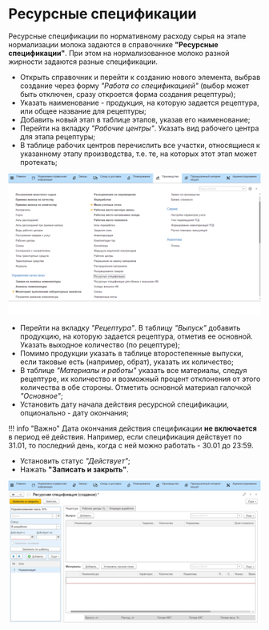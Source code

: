 # Ресурсные спецификации

Ресурсные спецификации по нормативному расходу сырья на этапе нормализации молока задаются в справочнике **"Ресурсные спецификации"**. При этом на нормализованное молоко разной жирности задаются разные спецификации.

-   Открыть справочник и перейти к созданию нового элемента, выбрав
    создание через форму *"Работа со спецификацией"* (выбор может быть отключен, сразу откроется форма создания рецептуры);  
-   Указать наименование - продукция, на которую задается рецептура, или
    общее название для рецептуры;
-   Добавить новый этап в таблице этапов, указав его наименование;
-   Перейти на вкладку *"Рабочие центры"*. Указать вид рабочего центра для этапа рецептуры;  
-   В таблице рабочих центров перечислить все участки, относящиеся к указанному этапу
    производства, т.е. те, на которых этот этап может протекать;

![](ResourceSpecifications.assets/1.gif)

-   Перейти на вкладку *"Рецептура"*. В таблицу *"Выпуск"* добавить продукцию, на
    которую задается рецептура, отметив ее основной. Указать выходное количество (по рецептуре);
-   Помимо продукции указать в таблице второстепенные выпуски, если
    таковые есть (например, обрат), указать их количество;
-   В таблице *"Материалы и работы"* указать все материалы, следуя
    рецептуре, их количество и возможный процент отклонения от этого
    количества в обе стороны. Отметить основной материал галочкой *"Основное"*;
- Установить дату начала действия ресурсной спецификации, опционально - дату окончания;

!!! info "Важно"
    Дата окончания действия спецификации **не включается** в период её действия. Например, если спецификация действует по 31.01, то последний день, когда с ней можно работать - 30.01 до 23:59.

- Установить статус *"Действует"*;
- Нажать **"Записать и закрыть"**.

![](ResourceSpecifications.assets/2.gif)